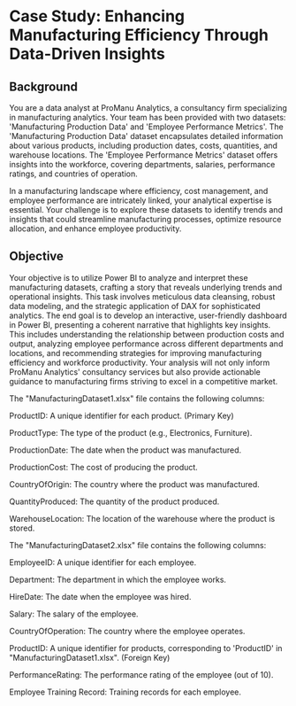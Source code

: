 # Case Study: Enhancing Manufacturing Efficiency Through Data-Driven Insights
## Background
You are a data analyst at ProManu Analytics, a consultancy firm specializing in manufacturing analytics. Your team has been provided with two datasets: 'Manufacturing Production Data' and 'Employee Performance Metrics'. The 'Manufacturing Production Data' dataset encapsulates detailed information about various products, including production dates, costs, quantities, and warehouse locations. The 'Employee Performance Metrics' dataset offers insights into the workforce, covering departments, salaries, performance ratings, and countries of operation.

In a manufacturing landscape where efficiency, cost management, and employee performance are intricately linked, your analytical expertise is essential. Your challenge is to explore these datasets to identify trends and insights that could streamline manufacturing processes, optimize resource allocation, and enhance employee productivity.

## Objective
Your objective is to utilize Power BI to analyze and interpret these manufacturing datasets, crafting a story that reveals underlying trends and operational insights. This task involves meticulous data cleansing, robust data modeling, and the strategic application of DAX for sophisticated analytics. The end goal is to develop an interactive, user-friendly dashboard in Power BI, presenting a coherent narrative that highlights key insights. This includes understanding the relationship between production costs and output, analyzing employee performance across different departments and locations, and recommending strategies for improving manufacturing efficiency and workforce productivity. Your analysis will not only inform ProManu Analytics' consultancy services but also provide actionable guidance to manufacturing firms striving to excel in a competitive market.

The "ManufacturingDataset1.xlsx" file contains the following columns:

ProductID: A unique identifier for each product. (Primary Key)

ProductType: The type of the product (e.g., Electronics, Furniture).

ProductionDate: The date when the product was manufactured.

ProductionCost: The cost of producing the product.

CountryOfOrigin: The country where the product was manufactured.

QuantityProduced: The quantity of the product produced.

WarehouseLocation: The location of the warehouse where the product is stored.

The "ManufacturingDataset2.xlsx" file contains the following columns:

EmployeeID: A unique identifier for each employee.

Department: The department in which the employee works.

HireDate: The date when the employee was hired.

Salary: The salary of the employee.

CountryOfOperation: The country where the employee operates.

ProductID: A unique identifier for products, corresponding to 'ProductID' in "ManufacturingDataset1.xlsx". (Foreign Key)

PerformanceRating: The performance rating of the employee (out of 10).

Employee Training Record: Training records for each employee.
